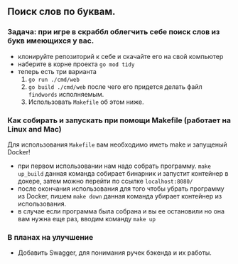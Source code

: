 ## Поиск слов по буквам.

### Задача: при игре в скраббл облегчить себе поиск слов из букв имеющихся у вас.

- клонируйте репозиторий к себе и скачайте его на свой компьютер
- наберите в корне проекта `go mod tidy` 
- теперь есть три варианта 
    1. `go run ./cmd/web`
    2. `go build ./cmd/web` после чего его придется делать файл `findwords` исполняемым.
    3. Использовать `Makefile` об этом ниже.

### Как собирать и запускать при помощи Makefile (работает на Linux and Mac)

Для использования `Makefile` вам необходимо иметь make и запущеный Docker!

- при первом использовании нам надо собрать программу.
`make up_build`
данная команда собирает бинарник и запустит контейнер в докере, затем можно перейти по ссылке `localhost:8080/`
- после окончания использования для того чтобы убрать программу из Docker, пишем
`make down`
данная команда убирает контейнер из использования.
- в случае если программа была собрана и вы ее остановили но она вам нужна еще раз, вводим команду
`make up`

### В планах на улучшение

- Добавить Swagger, для понимания ручек бэкенда и их работы.
